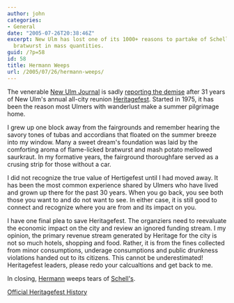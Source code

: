 ```yaml
---
author: john
categories:
- General
date: "2005-07-26T20:38:46Z"
excerpt: New Ulm has lost one of its 1000+ reasons to partake of Schell's beer and
  bratwurst in mass quantities.
guid: /?p=58
id: 58
title: Hermann Weeps
url: /2005/07/26/hermann-weeps/
---
```


The venerable [New Ulm Journal](http://www.nujournal.com/journal/) is sadly [reporting the demise](http://www.nujournal.com/journal/stories/n072605.html) after 31 years of New Ulm's annual all-city reunion [Heritagefest](http://www.heritagefest.org/). Started in 1975, it has been the reason most Ulmers with wanderlust make a summer pilgrimage home.

I grew up one block away from the fairgrounds and remember hearing the savory tones of tubas and accordians that floated on the summer breeze into my window. Many a sweet dream's foundation was laid by the comforting aroma of flame-licked bratwurst and mash potato mellowed saurkraut. In my formative years, the fairground thoroughfare served as a crusing strip for those without a car.

I did not recognize the true value of Hertigefest until I had moved away. It has been the most common experience shared by Ulmers who have lived and grown up there for the past 30 years. When you go back, you see both those you want to and do not want to see. In either case, it is still good to connect and recognize where you are from and its impact on you.

I have one final plea to save Heritagefest. The organziers need to reevaluate the economic impact on the city and review an ignored funding stream. I my opinion, the primary revenue stream generated by Heritage for the city is not so much hotels, shopping and food. Rather, it is from the fines collected from minor consumptions, underage consumptions and public drunkness violations handed out to its citizens. This cannot be underestimated! Heritagefest leaders, please redo your calcualtions and get back to me.

In closing, [Hermann](http://news.minnesota.publicradio.org/features/2004/11/09_steilm_hermannreturns/) weeps tears of [Schell's](http://www.schellsbrewery.com/).

[Official Heritagefest History](/files/HfestHistoryFeature.pdf)